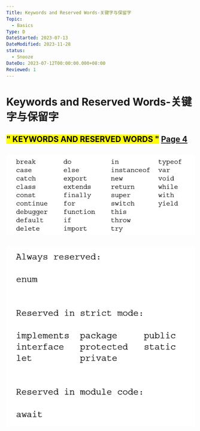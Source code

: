 ```yaml
---
Title: Keywords and Reserved Words-关键字与保留字
Topic:
  - Basics
Type: D
DateStarted: 2023-07-13
DateModified: 2023-11-28
status:
  - Snooze
DateDo: 2023-07-12T00:00:00.000+08:00
Reviewed: 1
---
```


# Keywords and Reserved Words-关键字与保留字

## <mark class="hltr-gray ">" KEYWORDS AND RESERVED WORDS "</mark> [Page 4 ](zotero://open-pdf/library/items/2BS329KQ?page=4&annotation=2BDH8ES7)

## ![](z-Assets/C-C3-Language%20Basics.png)

## ![](z-Assets/C-C3-Language%20Basics-Keywords.png)
